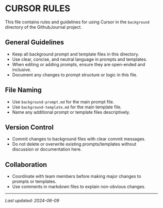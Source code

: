 # CURSOR RULES

This file contains rules and guidelines for using Cursor in the `background` directory of the GithubJournal project.

## General Guidelines
- Keep all background prompt and template files in this directory.
- Use clear, concise, and neutral language in prompts and templates.
- When editing or adding prompts, ensure they are open-ended and inclusive.
- Document any changes to prompt structure or logic in this file.

## File Naming
- Use `background-prompt.md` for the main prompt file.
- Use `background-template.md` for the main template file.
- Name any additional prompt or template files descriptively.

## Version Control
- Commit changes to background files with clear commit messages.
- Do not delete or overwrite existing prompts/templates without discussion or documentation here.

## Collaboration
- Coordinate with team members before making major changes to prompts or templates.
- Use comments in markdown files to explain non-obvious changes.

---
_Last updated: 2024-06-09_ 